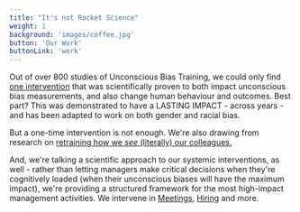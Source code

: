 ```yaml
---
title: "It's not Rocket Science"
weight: 1
background: 'images/coffee.jpg'
button: 'Our Work'
buttonLink: 'work'
---
```



Out of over 800 studies of Unconscious Bias Training, we could only find [one intervention][1] that was scientifically proven to both impact unconscious bias measurements, and also change human behaviour and outcomes. Best part? This was demonstrated to have a LASTING IMPACT - across years - and has been adapted to work on both gender and racial bias. 

But a one-time intervention is not enough. We're also drawing from research on [retraining how we *see* (literally) our colleagues.][2]

And, we're talking a scientific approach to our systemic interventions, as well - rather than letting managers make critical decisions when they're cognitively loaded (when their unconscious biases will have the maximum impact), we're providing a structured framework for the most high-impact management activities. We intervene in [Meetings][3], [Hiring][4] and more.


[1]: https://doi.org/10.1016/j.jesp.2017.04.009
[2]: https://onlinelibrary.wiley.com/doi/full/10.1111/j.1551-6709.2010.01148.x
[3]: https://chelseatroy.com/2018/03/29/why-do-remote-meetings-suck-so-much/
[4]: https://hbr.org/2016/04/if-theres-only-one-woman-in-your-candidate-pool-theres-statistically-no-chance-shell-be-hired